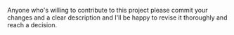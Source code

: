 Anyone who's willing to contribute to this project please commit your changes and a clear description and I'll be happy to revise it thoroughly and reach a decision.
